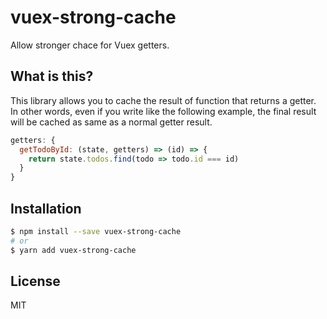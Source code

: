 # vuex-strong-cache

Allow stronger chace for Vuex getters.

## What is this?

This library allows you to cache the result of function that returns a getter. In other words, even if you write like the following example, the final result will be cached as same as a normal getter result.

```js
getters: {
  getTodoById: (state, getters) => (id) => {
    return state.todos.find(todo => todo.id === id)
  }
}
```



## Installation

```sh
$ npm install --save vuex-strong-cache
# or
$ yarn add vuex-strong-cache
```


## License

MIT

